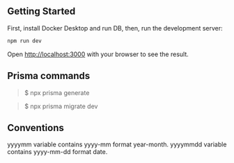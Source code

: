 ## Getting Started

First, install Docker Desktop and run DB, then, run the development server:

```bash
npm run dev
```

Open [http://localhost:3000](http://localhost:3000) with your browser to see the result.

## Prisma commands

> $ npx prisma generate

> $ npx prisma migrate dev
 
## Conventions

yyyymm variable contains yyyy-mm format year-month.
yyyymmdd variable contains yyyy-mm-dd format date.